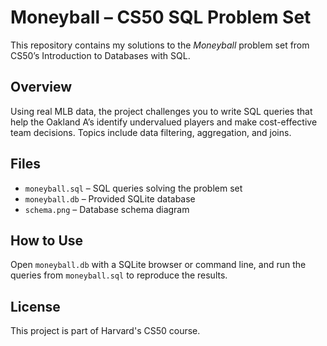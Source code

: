 # Moneyball – CS50 SQL Problem Set

This repository contains my solutions to the *Moneyball* problem set from CS50’s Introduction to Databases with SQL.

## Overview

Using real MLB data, the project challenges you to write SQL queries that help the Oakland A’s identify undervalued players and make cost-effective team decisions. Topics include data filtering, aggregation, and joins.

## Files

- `moneyball.sql` – SQL queries solving the problem set
- `moneyball.db` – Provided SQLite database 
- `schema.png` – Database schema diagram 

## How to Use

Open `moneyball.db` with a SQLite browser or command line, and run the queries from `moneyball.sql` to reproduce the results.

## License

This project is part of Harvard's CS50 course.
